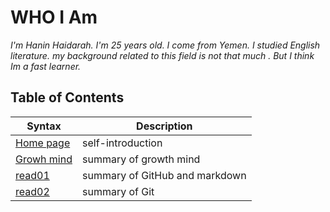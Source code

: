 # WHO I Am 
*I'm Hanin Haidarah. I'm 25 years old. I come from Yemen. I studied English literature. my background  related to this field is not that much . But I think Im a fast learner.*




    
## Table of  Contents  

| Syntax                                                               | Description                    |
| -----------                                                          | -----------                    |
|  [Home page](https://haninhaidrah.github.io/reading-notes/)          | self-introduction              |
|[Growh mind](https://haninhaidrah.github.io/reading-notes/growthmind) | summary of growth mind         | 
| [read01](https://haninhaidrah.github.io/reading-notes/read01)        |summary of GitHub and markdown  |     
|[read02](https://haninhaidrah.github.io/reading-notes/read02)         |   summary of Git               |

                 

